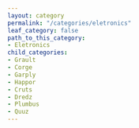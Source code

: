 ```yaml
---
layout: category
permalink: "/categories/eletronics"
leaf_category: false
path_to_this_category:
- Eletronics
child_categories:
- Grault
- Corge
- Garply
- Happor
- Cruts
- Dredz
- Plumbus
- Quuz
---
```

